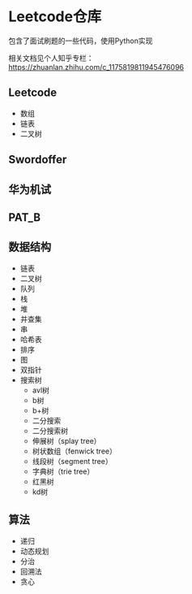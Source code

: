 # Leetcode仓库
包含了面试刷题的一些代码，使用Python实现

相关文档见个人知乎专栏：https://zhuanlan.zhihu.com/c_1175819811945476096

## Leetcode
- 数组
- 链表
- 二叉树

## Swordoffer

## 华为机试

## PAT_B

## 数据结构
- 链表
- 二叉树
- 队列
- 栈
- 堆
- 并查集
- 串
- 哈希表
- 排序
- 图
- 双指针
- 搜索树
  - avl树
  - b树
  - b+树
  - 二分搜索
  - 二分搜索树
  - 伸展树（splay tree）
  - 树状数组（fenwick tree）
  - 线段树（segment tree）
  - 字典树（trie tree）
  - 红黑树
  - kd树
  
## 算法
- 递归
- 动态规划
- 分治
- 回溯法
- 贪心

